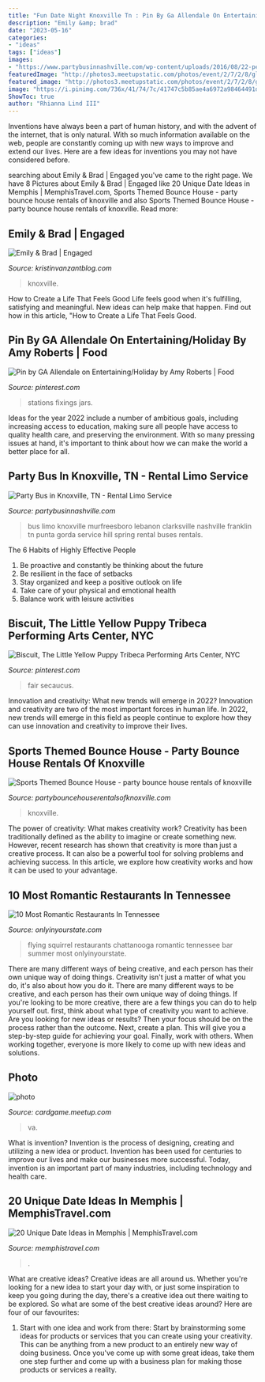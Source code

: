 ```yaml
---
title: "Fun Date Night Knoxville Tn : Pin By Ga Allendale On Entertaining/holiday By Amy Roberts"
description: "Emily &amp; brad"
date: "2023-05-16"
categories:
- "ideas"
tags: ["ideas"]
images:
- "https://www.partybusinnashville.com/wp-content/uploads/2016/08/22-people-party-bus-limo-Knoxville-360x300.jpg"
featuredImage: "http://photos3.meetupstatic.com/photos/event/2/7/2/8/global_435070024.jpeg"
featured_image: "http://photos3.meetupstatic.com/photos/event/2/7/2/8/global_435070024.jpeg"
image: "https://i.pinimg.com/736x/41/74/7c/41747c5b85ae4a6972a98464491d1340--donut-bar-food-stations.jpg"
ShowToc: true
author: "Rhianna Lind III"
---
```



Inventions have always been a part of human history, and with the advent of the internet, that is only natural. With so much information available on the web, people are constantly coming up with new ways to improve and extend our lives. Here are a few ideas for inventions you may not have considered before.

	

		
searching about Emily &amp; Brad | Engaged you've came to the right page. We have 8 Pictures about Emily &amp; Brad | Engaged like 20 Unique Date Ideas in Memphis | MemphisTravel.com, Sports Themed Bounce House - party bounce house rentals of knoxville and also Sports Themed Bounce House - party bounce house rentals of knoxville. Read more:
		
    
## Emily &amp; Brad | Engaged

<img loading=lazy src="http://www.kristinvanzantblog.com/wp-content/uploads/2013/03/2013-03-29_0012.jpg" onerror="this.onerror=null;this.src='https://tse4.mm.bing.net/th?id=OIP.jqKfNbwiY_zKp_8t2pLfEwHaFj&amp;pid=15.1';" alt="Emily &amp; Brad | Engaged">

_Source: kristinvanzantblog.com_

>knoxville. 

	

How to Create a Life That Feels Good
Life feels good when it's fulfilling, satisfying and meaningful. New ideas can help make that happen. Find out how in this article, "How to Create a Life That Feels Good.

    
## Pin By GA Allendale On Entertaining/Holiday By Amy Roberts | Food

<img loading=lazy src="https://i.pinimg.com/736x/41/74/7c/41747c5b85ae4a6972a98464491d1340--donut-bar-food-stations.jpg" onerror="this.onerror=null;this.src='https://tse2.mm.bing.net/th?id=OIP.WplOG6TN6HooPPQW1Ftm1AHaJ6&amp;pid=15.1';" alt="Pin by GA Allendale on Entertaining/Holiday by Amy Roberts | Food">

_Source: pinterest.com_

>stations fixings jars. 

	

Ideas for the year 2022 include a number of ambitious goals, including increasing access to education, making sure all people have access to quality health care, and preserving the environment. With so many pressing issues at hand, it's important to think about how we can make the world a better place for all.

    
## Party Bus In Knoxville, TN - Rental Limo Service

<img loading=lazy src="https://www.partybusinnashville.com/wp-content/uploads/2016/08/22-people-party-bus-limo-Knoxville-360x300.jpg" onerror="this.onerror=null;this.src='https://tse4.mm.bing.net/th?id=OIP.bQxPMt_FR-eTn_kKZEzSagHaGL&amp;pid=15.1';" alt="Party Bus in Knoxville, TN - Rental Limo Service">

_Source: partybusinnashville.com_

>bus limo knoxville murfreesboro lebanon clarksville nashville franklin tn punta gorda service hill spring rental buses rentals. 

	

The 6 Habits of Highly Effective People
1. Be proactive and constantly be thinking about the future 
2. Be resilient in the face of setbacks 
3. Stay organized and keep a positive outlook on life 
4. Take care of your physical and emotional health 
5. Balance work with leisure activities 

    
## Biscuit, The Little Yellow Puppy Tribeca Performing Arts Center, NYC

<img loading=lazy src="https://i.pinimg.com/236x/4f/7e/ba/4f7eba41a2a55d8c4fab974e9e39c2d9--kids-events-menu.jpg?nii=t" onerror="this.onerror=null;this.src='https://tse1.mm.bing.net/th?id=OIP.DuA5TJnGcMDRBhjsTSIuwQAAAA&amp;pid=15.1';" alt="Biscuit, The Little Yellow Puppy Tribeca Performing Arts Center, NYC">

_Source: pinterest.com_

>fair secaucus. 

	

Innovation and creativity: What new trends will emerge in 2022?
Innovation and creativity are two of the most important forces in human life. In 2022, new trends will emerge in this field as people continue to explore how they can use innovation and creativity to improve their lives.

    
## Sports Themed Bounce House - Party Bounce House Rentals Of Knoxville

<img loading=lazy src="https://partybouncehouserentalsofknoxville.com/wp-content/uploads/2020/12/99DA9381-1F32-4590-95DA-128E0F5FEE12_1609084392_big.jpeg" onerror="this.onerror=null;this.src='https://tse2.mm.bing.net/th?id=OIP.Oy71eFbcMoe4_oVYy9emigHaJW&amp;pid=15.1';" alt="Sports Themed Bounce House - party bounce house rentals of knoxville">

_Source: partybouncehouserentalsofknoxville.com_

>knoxville. 

	

The power of creativity: What makes creativity work?
Creativity has been traditionally defined as the ability to imagine or create something new. However, recent research has shown that creativity is more than just a creative process. It can also be a powerful tool for solving problems and achieving success. In this article, we explore how creativity works and how it can be used to your advantage.

    
## 10 Most Romantic Restaurants In Tennessee

<img loading=lazy src="https://cdn.onlyinyourstate.com/wp-content/uploads/2016/07/The-Flying-Squirrel-Bar-Chattanooga.jpg" onerror="this.onerror=null;this.src='https://tse4.mm.bing.net/th?id=OIP.hrJVc4b-0L_5Wqprlqnw6wHaLJ&amp;pid=15.1';" alt="10 Most Romantic Restaurants In Tennessee">

_Source: onlyinyourstate.com_

>flying squirrel restaurants chattanooga romantic tennessee bar summer most onlyinyourstate. 

	

There are many different ways of being creative, and each person has their own unique way of doing things.
Creativity isn't just a matter of what you do, it's also about how you do it. There are many different ways to be creative, and each person has their own unique way of doing things. If you're looking to be more creative, there are a few things you can do to help yourself out. first, think about what type of creativity you want to achieve. Are you looking for new ideas or results? Then your focus should be on the process rather than the outcome. Next, create a plan. This will give you a step-by-step guide for achieving your goal. Finally, work with others. When working together, everyone is more likely to come up with new ideas and solutions.

    
## Photo

<img loading=lazy src="http://photos3.meetupstatic.com/photos/event/2/7/2/8/global_435070024.jpeg" onerror="this.onerror=null;this.src='https://tse3.mm.bing.net/th?id=OIP.fk_xXqEZMDbxfOwY_uvCKQHaHa&amp;pid=15.1';" alt="photo">

_Source: cardgame.meetup.com_

>va. 

	

What is invention?
Invention is the process of designing, creating and utilizing a new idea or product. Invention has been used for centuries to improve our lives and make our businesses more successful. Today, invention is an important part of many industries, including technology and health care.

    
## 20 Unique Date Ideas In Memphis | MemphisTravel.com

<img loading=lazy src="https://www.memphistravel.com/sites/default/files/styles/photo_tour_media/public/legacy_drupal_7_images/stax (10).jpg?itok=MLs4fBwJ" onerror="this.onerror=null;this.src='https://tse1.mm.bing.net/th?id=OIP.F8C-3tRUynXVkykp4eyucwHaFa&amp;pid=15.1';" alt="20 Unique Date Ideas in Memphis | MemphisTravel.com">

_Source: memphistravel.com_

>. 

	

What are creative ideas?
Creative ideas are all around us. Whether you're looking for a new idea to start your day with, or just some inspiration to keep you going during the day, there's a creative idea out there waiting to be explored. So what are some of the best creative ideas around? Here are four of our favourites: 
1. Start with one idea and work from there: Start by brainstorming some ideas for products or services that you can create using your creativity. This can be anything from a new product to an entirely new way of doing business. Once you've come up with some great ideas, take them one step further and come up with a business plan for making those products or services a reality. 


